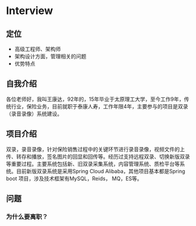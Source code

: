 # Interview

## 定位

- 高级工程师、架构师
- 架构设计方面，管理相关的问题
- 优势特点

## 自我介绍

各位老师好，我叫王康达，92年的，15年毕业于太原理工大学，至今工作9年，传统行业，保险业务，目前就职于泰康人寿，工作年限4年，主要参与的项目是双录（录音录像）系统建设。

## 项目介绍

双录，录音录像，针对保险销售过程中的关键环节进行录音录像，视频文件的上传、转存和播放，签名图片的回显和回传等。经历过支持远程双录、切换新版双录等重要过程。主要系统包括新、旧双录采集系统，内容管理系统、质检平台等系统。目前新版双录系统是采用Spring Cloud Alibaba，其他项目基本都是Spring boot 项目，涉及技术框架有MySQL，Reids， MQ，ES等。

## 问题

### 为什么要离职？

